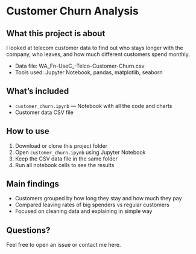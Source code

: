 # Customer Churn Analysis

## What this project is about
I looked at telecom customer data to find out who stays longer with the company, who leaves, and how much different customers spend monthly.

- Data file: WA_Fn-UseC_-Telco-Customer-Churn.csv
- Tools used: Jupyter Notebook, pandas, matplotlib, seaborn

## What’s included
- `customer_churn.ipynb` — Notebook with all the code and charts
- Customer data CSV file

## How to use
1. Download or clone this project folder
2. Open `customer_churn.ipynb` using Jupyter Notebook
3. Keep the CSV data file in the same folder
4. Run all notebook cells to see the results

## Main findings
- Customers grouped by how long they stay and how much they pay
- Compared leaving rates of big spenders vs regular customers
- Focused on cleaning data and explaining in simple way

## Questions?
Feel free to open an issue or contact me here.
